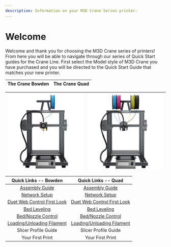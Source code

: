 ```yaml
---
description: Information on your M3D Crane Series printer.
---
```


# Welcome

Welcome and thank you for choosing the M3D Crane series of printers! From here you will be able to navigate through our series of Quick Start guides for the Crane Line. First select the Model style of M3D Crane you have purchased and you will be directed to the Quick Start Guide that matches your new printer.

| **The Crane Bowden** | **The Crane Quad** |
| :---: | :---: |


| ![gras](.gitbook/assets/crane_bowden%20%281%29.png) | ![gras](.gitbook/assets/quad.png) |
| :---: | :---: |


| Quick Links -- Bowden | Quick Links -- Quad |
| :---: | :---: |
| [Assembly Guide](https://crane.printm3d.com/crane-bowden-guide/crane-bowden-unboxing-assembly) | [Assembly Guide](https://crane.printm3d.com/crane-quad-guide/unboxing-and-assembly) |
| [Network Setup](https://crane.printm3d.com/crane-bowden-guide/first-time-network-setup) | [Network Setup](https://crane.printm3d.com/crane-quad-guide/first-time-network-setup) |
| [Duet Web Control First Look](https://crane.printm3d.com/crane-bowden-guide/intro-to-duet-web-control) | [Duet Web Control First Look ](https://crane.printm3d.com/crane-bowden-guide/intro-to-duet-web-control) |
| [Bed Leveling](https://crane.printm3d.com/crane-bowden-guide/manual-bed-leveling) | [Bed Leveling](https://crane.printm3d.com/crane-bowden-guide/manual-bed-leveling) |
| [Bed/Nozzle Control](https://crane.printm3d.com/crane-bowden-guide/heating-the-bed-and-the-nozzle) | [Bed/Nozzle Control](https://crane.printm3d.com/crane-bowden-guide/heating-the-bed-and-the-nozzle) |
| [Loading/Unloading Filament](https://crane.printm3d.com/m3d-crane-bowden-quick-start-guide#loading-and-unloading-filament) | [Loading/Unloading Filament](https://quadfusion.printm3d.com/printing-guides/new-loading-and-unloading-filament) |
| Slicer Profile Guide | Slicer Profile Guide |
| Your First Print | Your First Print |



